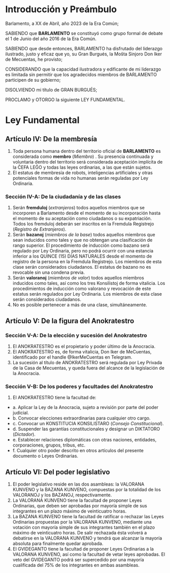 # Introducción y Preámbulo

Barlamento, a XX de Abril, año 2023 de la Era Común;

SABIENDO que **BARLAMENTO** se constituyó como grupo formal de debate el 1 de Junio del año 2016 de la Era Común.

SABIENDO que desde entonces, BARLAMENTO ha disfrutado del liderazgo ilustrado, justo y eficaz que yo, su Gran Burgués, la Moŝta Sinjoro Don Iker de Mecuentas, he provisto;

CONSIDERANDO que la capacidad ilustradora y edificante de mi liderazgo es limitada sin permitir que los agradecidos miembros de BARLAMENTO participen de su gobierno;

DISOLVIENDO mi título de GRAN BURGUÉS;

PROCLAMO y OTORGO la siguiente LEY FUNDAMENTAL.

# Ley Fundamental

## Artículo IV: De la membresía

1. Toda persona humana dentro del territorio oficial de **BARLAMENTO** es considerada como **membro** (_Miembro_) . Su presencia continuada y voluntaria dentro del territorio será considerada aceptación implícita de la ĈEFA LEĜO y todas las leyes ordinarias, a las que están sujetos.
2. El estatus de membresía de robots, inteligencias artificiales y otras potenciales formas de vida no humanas serán reguladas por Ley Ordinaria.

### Sección IV-A: De la ciudadanía y de las clases

1. Serán **fremduloj** (_extranjeros_) todos aquellos miembros que se incorporen a Barlamento desde el momento de su incorporación hasta el momento de su aceptación como ciudadanos o su expatriación. Todos los fremduloj deberán ser inscritos en la Fremdula Registrejo (_Registro de Extranjeros_).
2. Serán **bazanoj** (_miembros de la base_) todos aquellos miembros que sean inducidos como tales y que no obtengan una clasificación de rango superior. El procedimiento de inducción como bazano será regulado por Ley Ordinaria, pero no podrá ocurrir con una estancia inferior a los QUINCE (15) DÍAS NATURALES desde el momento de registro de la persona en la Fremdula Registrejo. Los miembros de esta clase serán considerados ciudadanos. El estatus de bazano no es revocable sin una condena previa.
3. Serán **valoranoj** (_miembros de valor_) todos aquellos miembros inducidos como tales, así como los tres Konsilistoj de forma vitalicia. Los procedimientos de inducción como valorano y revocación de este estatus serán regulados por Ley Ordinaria. Los miembros de esta clase serán considerados ciudadanos.
4. No es posible pertenecer a más de una clase, simultáneamente.

## Artículo V: De la figura del Anokratestro

### Sección V-A: De la elección y sucesión del Anokratestro

1. El ANOKRATESTRO es el propietario y poder último de la Anocracia.
2. El ANOKRATESTRO es, de forma vitalicia, Don Iker de MeCuentas, identificado por el handle @IkerMeCuentas en Telegram.
3. La sucesión al título de ANOKRATESTRO será regulada por Ley Privada de la Casa de Mecuentas, y queda fuera del alcance de la legislación de la Anocracia.


### Sección V-B: De los poderes y facultades del Anokratestro

1. El ANOKRATESTRO tiene la facultad de:

* a. Aplicar la Ley de la Anocracia, sujeto a revisión por parte del poder judicial.
* b. Convocar elecciones extraordinarias para cualquier otro cargo.
* c. Convocar un KONSTITUCIA KONSILISTARO (_Consejo Constitucional_).
* d. Suspender las garantías constitucionales y designar un DIKTATORO (_Dictador_).
* e. Establecer relaciones diplomáticas con otras naciones, entidades, corporaciones, grupos, tribus, etc.
* f. Cualquier otro poder descrito en otros artículos del presente documento o Leyes Ordinarias.

## Artículo VI: Del poder legislativo

1. El poder legislativo reside en las dos asambleas: la VALORANA KUNVENO y la BAZANA KUNVENO, compuestas por la totalidad de los VALORANOJ y los BAZANOJ, respectivamente.
2. La VALORANA KUNVENO tiene la facultad de proponer Leyes Ordinarias, que deben ser aprobadas por mayoría simple de sus integrantes en un plazo máximo de veinticuatro horas.
3. La BAZANA KUNVENO tiene la facultad de ratificar o rechazar las Leyes Ordinarias propuestas por la VALORANA KUNVENO, mediante una votación con mayoría simple de sus integrantes también en el plazo máximo de veinticuatro horas. De salir rechazada ésta volverá a debatirse en la VALORANA KUNVENO y tendrá que alcanzar la mayoría absoluta para finalmente quedar aprobada.
4. El GVIDEGANTO tiene la facultad de proponer Leyes Ordinarias a la VALORANA KUNVENO, así como la facultad de vetar leyes aprobadas. El veto del GVIDEGANTO podrá ser supercedido por una mayoría cualificada del 75% de los integrantes en ambas asambleas.
